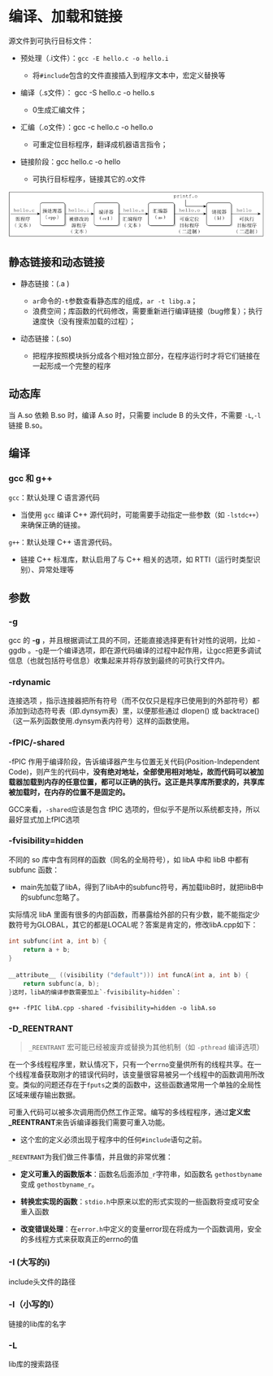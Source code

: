 # 编译、加载和链接

源文件到可执行目标文件：

- 预处理（.i文件）：`gcc -E hello.c -o hello.i`

  - 将`#include`包含的文件直接插入到程序文本中，宏定义替换等

- 编译（.s文件）：  gcc -S hello.c -o hello.s
  - 0生成汇编文件；

- 汇编（.o文件）：gcc -c hello.c -o hello.o
  - 可重定位目标程序，翻译成机器语言指令；

- 链接阶段：gcc hello.c -o hello
  - 可执行目标程序，链接其它的.o文件



![compile_load_link](.pics/gcc/compile_load_link.png)



## 静态链接和动态链接

- 静态链接：(.a )
  - `ar`命令的`-t`参数查看静态库的组成，`ar -t libg.a`；
  - 浪费空间；库函数的代码修改，需要重新进行编译链接（bug修复）；执行速度快（没有搜索加载的过程）；

- 动态链接：(.so)
  - 把程序按照模块拆分成各个相对独立部分，在程序运行时才将它们链接在一起形成一个完整的程序




## 动态库

当 A.so 依赖 B.so 时，编译 A.so 时，只需要 include B 的头文件，不需要 `-L`,`-l`链接 B.so。



## 编译

### gcc 和 g++

`gcc`：默认处理 C 语言源代码

- 当使用 `gcc` 编译 C++ 源代码时，可能需要手动指定一些参数（如 `-lstdc++`）来确保正确的链接。

`g++`：默认处理 C++ 语言源代码。

- 链接 C++ 标准库，默认启用了与 C++ 相关的选项，如 RTTI（运行时类型识别）、异常处理等



## 参数

### -g 

gcc 的 **-g** ，并且根据调试工具的不同，还能直接选择更有针对性的说明，比如 -ggdb 。-g是一个编译选项，即在源代码编译的过程中起作用，让gcc把更多调试信息（也就包括符号信息）收集起来并将存放到最终的可执行文件内。 



### -rdynamic 

连接选项 ，指示连接器把所有符号（而不仅仅只是程序已使用到的外部符号）都添加到动态符号表（即.dynsym表）里，以便那些通过 dlopen() 或 backtrace() （这一系列函数使用.dynsym表内符号）这样的函数使用。



### -fPIC/-shared

-fPIC 作用于编译阶段，告诉编译器产生与位置无关代码(Position-Independent Code)，则产生的代码中，**没有绝对地址，全部使用相对地址，故而代码可以被加载器加载到内存的任意位置，都可以正确的执行。这正是共享库所要求的，共享库被加载时，在内存的位置不是固定的。**

GCC来看，`-shared`应该是包含 fPIC 选项的，但似乎不是所以系统都支持，所以最好显式加上fPIC选项



### -fvisibility=hidden

不同的 so 库中含有同样的函数（同名的全局符号），如 libA 中和 libB 中都有 subfunc 函数：

- main先加载了libA，得到了libA中的subfunc符号，再加载libB时，就把libB中的subfunc忽略了。

实际情况 libA 里面有很多的内部函数，而暴露给外部的只有少数，能不能指定少数符号为GLOBAL，其它的都是LOCAL呢？答案是肯定的，修改libA.cpp如下：

```c
int subfunc(int a, int b) {
    return a + b;
}

__attribute__ ((visibility ("default"))) int funcA(int a, int b) {
    return subfunc(a, b);
}这时，libA的编译参数需要加上`-fvisibility=hidden`：
```

```shell
g++ -fPIC libA.cpp -shared -fvisibility=hidden -o libA.so
```




### -D_REENTRANT

> `_REENTRANT` 宏可能已经被废弃或替换为其他机制（如 `-pthread` 编译选项）

在一个多线程程序里，默认情况下，只有一个`errno`变量供所有的线程共享。在一个线程准备获取刚才的错误代码时，该变量很容易被另一个线程中的函数调用所改变。类似的问题还存在于`fputs`之类的函数中，这些函数通常用一个单独的全局性区域来缓存输出数据。

可重入代码可以被多次调用而仍然工作正常。编写的多线程程序，通过**定义宏_REENTRANT**来告诉编译器我们需要可重入功能。

- 这个宏的定义必须出现于程序中的任何`#include`语句之前。

`_REENTRANT`为我们做三件事情，并且做的非常优雅：

- **定义可重入的函数版本**：函数名后面添加`_r`字符串，如函数名 `gethostbyname` 变成 `gethostbyname_r`。

- **转换宏实现的函数**：`stdio.h`中原来以宏的形式实现的一些函数将变成可安全重入函数
- **改变错误处理**：在`error.h`中定义的变量error现在将成为一个函数调用，安全的多线程方式来获取真正的errno的值



### -I (大写的i)

include头文件的路径



### -l（小写的l）

链接的lib库的名字



### -L

lib库的搜索路径